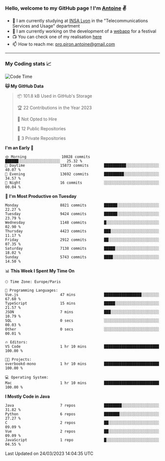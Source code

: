 ### Hello, welcome to my GitHub page ! I'm [Antoine](https://github.com/AntoinePiron) ✌️

- 🌱 I am currently studying at [INSA Lyon](https://www.insa-lyon.fr) in the "Telecommunications Services and Usage" department
- 🔭 I am currently working on the development of a [webapp](https://github.com/24HeuresINSA/Overbookd) for a festival
- 📺 You can check one of my realisation [here](https://astustc.fr)
- 📫 How to reach me: [pro.piron.antoine@gmail.com](mailto:pro.piron.antoine@gmail.com)

---

### My Coding stats 📈
<!--START_SECTION:waka-->
![Code Time](http://img.shields.io/badge/Code%20Time-60%20hrs%202%20mins-blue)

**🐱 My GitHub Data** 

> 📦 101.8 kB Used in GitHub's Storage 
 > 
> 🏆 22 Contributions in the Year 2023
 > 
> 🚫 Not Opted to Hire
 > 
> 📜 12 Public Repositories 
 > 
> 🔑 3 Private Repositories 
 > 
**I'm an Early 🐤** 

```text
🌞 Morning                10028 commits       ██████░░░░░░░░░░░░░░░░░░░   25.32 % 
🌆 Daytime                15873 commits       ██████████░░░░░░░░░░░░░░░   40.07 % 
🌃 Evening                13692 commits       █████████░░░░░░░░░░░░░░░░   34.57 % 
🌙 Night                  16 commits          ░░░░░░░░░░░░░░░░░░░░░░░░░   00.04 % 
```
📅 **I'm Most Productive on Tuesday** 

```text
Monday                   8821 commits        ██████░░░░░░░░░░░░░░░░░░░   22.27 % 
Tuesday                  9424 commits        ██████░░░░░░░░░░░░░░░░░░░   23.79 % 
Wednesday                1148 commits        █░░░░░░░░░░░░░░░░░░░░░░░░   02.90 % 
Thursday                 4423 commits        ███░░░░░░░░░░░░░░░░░░░░░░   11.17 % 
Friday                   2912 commits        ██░░░░░░░░░░░░░░░░░░░░░░░   07.35 % 
Saturday                 7138 commits        █████░░░░░░░░░░░░░░░░░░░░   18.02 % 
Sunday                   5743 commits        ████░░░░░░░░░░░░░░░░░░░░░   14.50 % 
```


📊 **This Week I Spent My Time On** 

```text
🕑︎ Time Zone: Europe/Paris

💬 Programming Languages: 
Vue.js                   47 mins             █████████████████░░░░░░░░   67.60 % 
TypeScript               15 mins             █████░░░░░░░░░░░░░░░░░░░░   21.57 % 
JSON                     7 mins              ███░░░░░░░░░░░░░░░░░░░░░░   10.79 % 
SQL                      0 secs              ░░░░░░░░░░░░░░░░░░░░░░░░░   00.03 % 
Other                    0 secs              ░░░░░░░░░░░░░░░░░░░░░░░░░   00.01 % 

🔥 Editors: 
VS Code                  1 hr 10 mins        █████████████████████████   100.00 % 

🐱‍💻 Projects: 
overbookd-mono           1 hr 10 mins        █████████████████████████   100.00 % 

💻 Operating System: 
Mac                      1 hr 10 mins        █████████████████████████   100.00 % 
```

**I Mostly Code in Java** 

```text
Java                     7 repos             ████████░░░░░░░░░░░░░░░░░   31.82 % 
Python                   6 repos             ███████░░░░░░░░░░░░░░░░░░   27.27 % 
C                        2 repos             ██░░░░░░░░░░░░░░░░░░░░░░░   09.09 % 
Vue                      2 repos             ██░░░░░░░░░░░░░░░░░░░░░░░   09.09 % 
JavaScript               1 repo              █░░░░░░░░░░░░░░░░░░░░░░░░   04.55 % 
```




 Last Updated on 24/03/2023 14:04:35 UTC
<!--END_SECTION:waka-->
